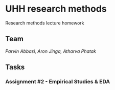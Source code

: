 # UHH research methods
Research methods lecture homework
## Team
*Parvin Abbasi, Aron Jinga, Atharva Phatak*

## Tasks

### Assignment #2 - Empirical Studies & EDA
